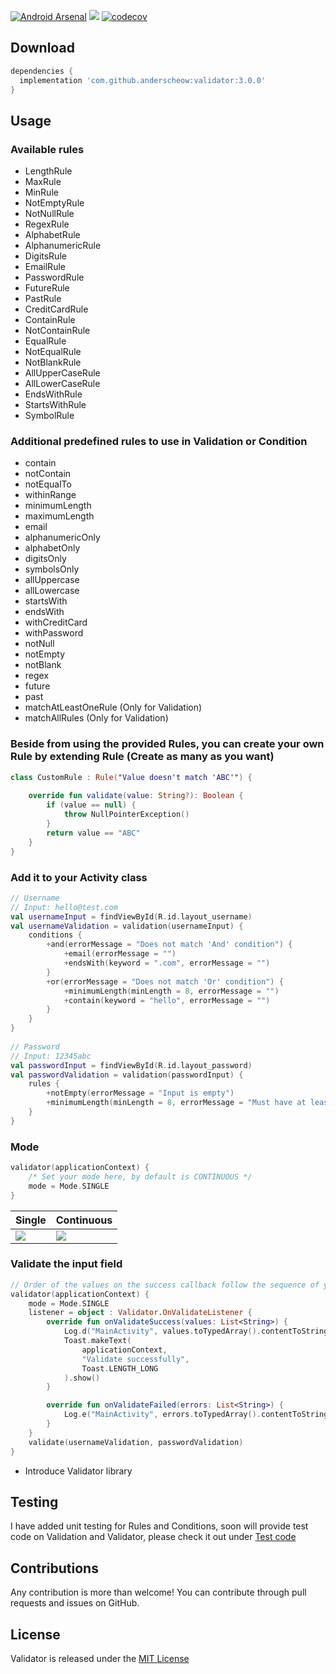 [![Android Arsenal](https://img.shields.io/badge/Android%20Arsenal-Validator-brightgreen.svg?style=flat)](https://android-arsenal.com/details/1/6478) [![](https://jitpack.io/v/anderscheow/Validator.svg)](https://jitpack.io/#anderscheow/Validator) 
[![codecov](https://codecov.io/gh/anderscheow/Validator/branch/master/graph/badge.svg)](https://codecov.io/gh/anderscheow/Validator/branch/develop)


## Download
```groovy
dependencies {
  implementation 'com.github.anderscheow:validator:3.0.0'
}
```

Usage
-----
### Available rules

* LengthRule
* MaxRule
* MinRule
* NotEmptyRule
* NotNullRule
* RegexRule
* AlphabetRule
* AlphanumericRule
* DigitsRule
* EmailRule
* PasswordRule
* FutureRule
* PastRule
* CreditCardRule
* ContainRule
* NotContainRule
* EqualRule
* NotEqualRule
* NotBlankRule
* AllUpperCaseRule
* AllLowerCaseRule
* EndsWithRule
* StartsWithRule
* SymbolRule

### Additional predefined rules to use in Validation or Condition

* contain
* notContain
* notEqualTo
* withinRange
* minimumLength
* maximumLength
* email
* alphanumericOnly
* alphabetOnly
* digitsOnly
* symbolsOnly
* allUppercase
* allLowercase
* startsWith
* endsWith
* withCreditCard
* withPassword
* notNull
* notEmpty
* notBlank
* regex
* future
* past
* matchAtLeastOneRule (Only for Validation)
* matchAllRules (Only for Validation)

### Beside from using the provided Rules, you can create your own Rule by extending Rule (Create as many as you want)

```kotlin
class CustomRule : Rule("Value doesn't match 'ABC'") {
 
    override fun validate(value: String?): Boolean {
        if (value == null) {
            throw NullPointerException()
        }
        return value == "ABC"
    }
}
```

### Add it to your Activity class

```kotlin
// Username
// Input: hello@test.com
val usernameInput = findViewById(R.id.layout_username)
val usernameValidation = validation(usernameInput) {
    conditions {
        +and(errorMessage = "Does not match 'And' condition") {
            +email(errorMessage = "")
            +endsWith(keyword = ".com", errorMessage = "")
        }
        +or(errorMessage = "Does not match 'Or' condition") {
            +minimumLength(minLength = 8, errorMessage = "")
            +contain(keyword = "hello", errorMessage = "")
        }
    }
}
 
// Password
// Input: 12345abc
val passwordInput = findViewById(R.id.layout_password)
val passwordValidation = validation(passwordInput) {
    rules {
        +notEmpty(errorMessage = "Input is empty")
        +minimumLength(minLength = 8, errorMessage = "Must have at least 8 characters")
    }
}
```

### Mode

```kotlin
validator(applicationContext) {
    /* Set your mode here, by default is CONTINUOUS */
    mode = Mode.SINGLE
}
```

| Single                                                          | Continuous                                                      |
| ---                                                             | ---                                                             |
| ![](https://media.giphy.com/media/3ohs7YJIZfbrC7txyU/giphy.gif) | ![](https://media.giphy.com/media/3ohs84PogwMOkUg0Jq/giphy.gif) |


### Validate the input field

```kotlin
// Order of the values on the success callback follow the sequence of your Validation object
validator(applicationContext) {
    mode = Mode.SINGLE
    listener = object : Validator.OnValidateListener {
        override fun onValidateSuccess(values: List<String>) {
            Log.d("MainActivity", values.toTypedArray().contentToString())
            Toast.makeText(
                applicationContext,
                "Validate successfully",
                Toast.LENGTH_LONG
            ).show()
        }

        override fun onValidateFailed(errors: List<String>) {
            Log.e("MainActivity", errors.toTypedArray().contentToString())
        }
    }
    validate(usernameValidation, passwordValidation)
}
```

* Introduce Validator library

## Testing
I have added unit testing for Rules and Conditions, soon will provide test code on Validation and Validator, please check it out under [Test code](https://github.com/anderscheow/Validator/tree/master/library/src/test/java/io/github/anderscheow/validator)

## Contributions
Any contribution is more than welcome! You can contribute through pull requests and issues on GitHub.

## License
Validator is released under the [MIT License](https://github.com/anderscheow/Validator/blob/master/LICENSE)